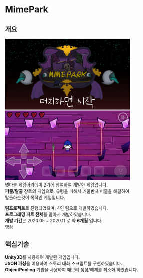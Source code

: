 # MimePark
## 개요
<img src ="ReadmeIMG/MimePark_Main.PNG" width="400px"></img>   
<img src ="ReadmeIMG/MimePark_Game.PNG" width="400px"></img>   
넷마블 게임아카데미 2기에 참여하여 개발한 게임입니다.   
**퍼즐/탈출** 장르의 게임으로, 유령을 피해서 거울반사 퍼즐을 해결하여   
탈출하는것이 목적인 게임입니다.

**팀프로젝트**로 진행되었으며, 4인 팀으로 개발하였습니다.   
**프로그래밍 파트 전체**를 맡아서 개발하였습니다.   
**개발 기간**은 2020.05 ~ 2020.11 로 약 **6개월** 입니다.     
[영상](https://www.youtube.com/watch?v=VbJTDTyi_pg)

## 핵심기술
**Unity3D**를 사용하여 개발된 게임입니다.   
**JSON 파싱**을 이용하여 스토리 대화 스크립트를 구현하였습니다.   
**ObjectPooling** 기법을 사용하여 매모리 생성/해제를 최소화 하였습니다. 